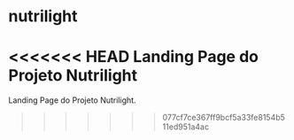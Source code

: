 # nutrilight
<<<<<<< HEAD
Landing Page do Projeto Nutrilight
=======
Landing Page do Projeto Nutrilight.
>>>>>>> 077cf7ce367ff9bcf5a33fe8154b511ed951a4ac
